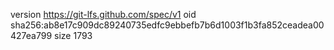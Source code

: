 version https://git-lfs.github.com/spec/v1
oid sha256:ab8e17c909dc89240735edfc9ebbefb7b6d1003f1b3fa852ceadea00427ea799
size 1793
